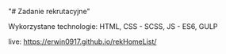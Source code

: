 "# Zadanie rekrutacyjne"

Wykorzystane technologie: HTML, CSS - SCSS, JS - ES6, GULP


live: https://erwin0917.github.io/rekHomeList/